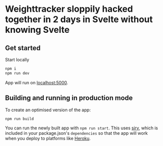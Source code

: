 # Weighttracker sloppily hacked together in 2 days in Svelte without knowing Svelte 

## Get started

Start locally

```bash
npm i
npm run dev
```
App will run on [localhost:5000](http://localhost:5000).


## Building and running in production mode

To create an optimised version of the app:

```bash
npm run build
```

You can run the newly built app with `npm run start`. This uses [sirv](https://github.com/lukeed/sirv), which is included in your package.json's `dependencies` so that the app will work when you deploy to platforms like [Heroku](https://heroku.com).
